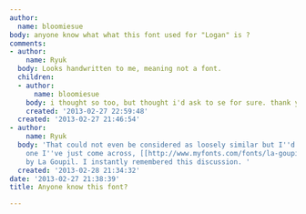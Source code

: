 ```yaml
---
author:
  name: bloomiesue
body: anyone know what what this font used for "Logan" is ?
comments:
- author:
    name: Ryuk
  body: Looks handwritten to me, meaning not a font.
  children:
  - author:
      name: bloomiesue
    body: i thought so too, but thought i'd ask to se for sure. thank you!
    created: '2013-02-27 22:59:48'
  created: '2013-02-27 21:46:54'
- author:
    name: Ryuk
  body: 'That could not even be considered as loosely similar but I''d like to share
    one I''ve just come across, [[http://www.myfonts.com/fonts/la-goupil/insolente|Insolente]]
    by La Goupil. I instantly remembered this discussion. '
  created: '2013-02-28 21:34:32'
date: '2013-02-27 21:38:39'
title: Anyone know this font?

---
```

